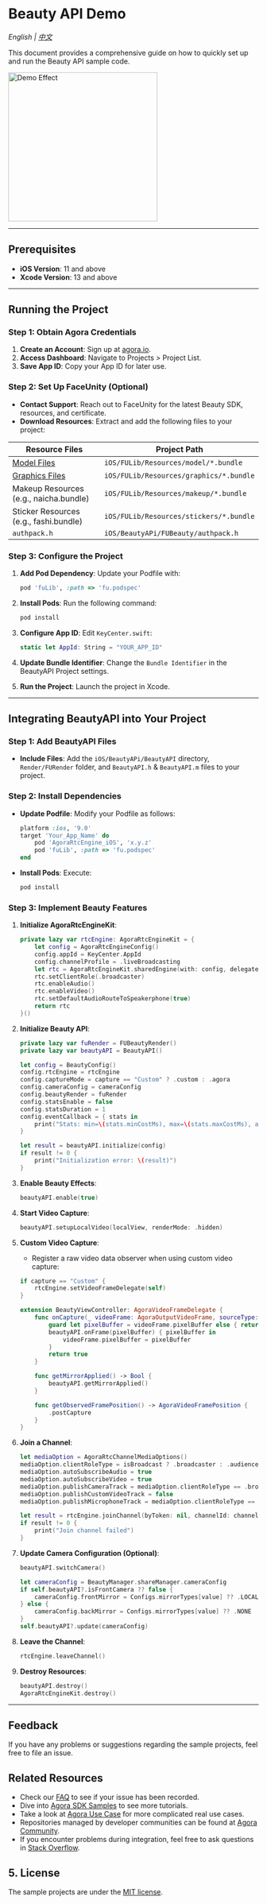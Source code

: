 # Beauty API Demo

_English | [中文](README.zh.md)_

This document provides a comprehensive guide on how to quickly set up and run the Beauty API sample code.

<img src="imgs/app_page_launch_en.png" width="300" alt="Demo Effect" />

---

## Prerequisites

- **iOS Version**: 11 and above
- **Xcode Version**: 13 and above

---

## Running the Project

### Step 1: Obtain Agora Credentials

1. **Create an Account**: Sign up at [agora.io](https://www.agora.io).
2. **Access Dashboard**: Navigate to Projects > Project List.
3. **Save App ID**: Copy your App ID for later use.

### Step 2: Set Up FaceUnity (Optional)

- **Contact Support**: Reach out to FaceUnity for the latest Beauty SDK, resources, and certificate.
- **Download Resources**: Extract and add the following files to your project:

| Resource Files | Project Path |
|----------------|--------------|
| [Model Files](https://github.com/Faceunity/FULiveDemo/tree/master/FURenderKit/Resources/model) | `iOS/FULib/Resources/model/*.bundle` |
| [Graphics Files](https://github.com/Faceunity/FULiveDemo/tree/master/FURenderKit/Resources/graphics) | `iOS/FULib/Resources/graphics/*.bundle` |
| Makeup Resources (e.g., naicha.bundle) | `iOS/FULib/Resources/makeup/*.bundle` |
| Sticker Resources (e.g., fashi.bundle) | `iOS/FULib/Resources/stickers/*.bundle` |
| `authpack.h` | `iOS/BeautyAPi/FUBeauty/authpack.h` |

### Step 3: Configure the Project

1. **Add Pod Dependency**: Update your Podfile with:
    ```ruby
    pod 'fuLib', :path => 'fu.podspec'
    ```

2. **Install Pods**: Run the following command:
    ```bash
    pod install
    ```

3. **Configure App ID**: Edit `KeyCenter.swift`:
    ```swift
    static let AppId: String = "YOUR_APP_ID"
    ```

4. **Update Bundle Identifier**: Change the `Bundle Identifier` in the BeautyAPI Project settings.

5. **Run the Project**: Launch the project in Xcode.

---

## Integrating BeautyAPI into Your Project

### Step 1: Add BeautyAPI Files

- **Include Files**: Add the `iOS/BeautyAPi/BeautyAPI` directory, `Render/FURender` folder, and `BeautyAPI.h` & `BeautyAPI.m` files to your project.

### Step 2: Install Dependencies

- **Update Podfile**: Modify your Podfile as follows:
    ```ruby
    platform :ios, '9.0'
    target 'Your_App_Name' do
        pod 'AgoraRtcEngine_iOS', 'x.y.z'
        pod 'fuLib', :path => 'fu.podspec'
    end
    ```

- **Install Pods**: Execute:
    ```bash
    pod install
    ```

### Step 3: Implement Beauty Features

1. **Initialize AgoraRtcEngineKit**:
    ```swift
    private lazy var rtcEngine: AgoraRtcEngineKit = {
        let config = AgoraRtcEngineConfig()
        config.appId = KeyCenter.AppId
        config.channelProfile = .liveBroadcasting
        let rtc = AgoraRtcEngineKit.sharedEngine(with: config, delegate: self)
        rtc.setClientRole(.broadcaster)
        rtc.enableAudio()
        rtc.enableVideo()
        rtc.setDefaultAudioRouteToSpeakerphone(true)
        return rtc
    }()
    ```

2. **Initialize Beauty API**:
    ```swift
    private lazy var fuRender = FUBeautyRender()
    private lazy var beautyAPI = BeautyAPI()

    let config = BeautyConfig()
    config.rtcEngine = rtcEngine
    config.captureMode = capture == "Custom" ? .custom : .agora
    config.cameraConfig = cameraConfig
    config.beautyRender = fuRender
    config.statsEnable = false
    config.statsDuration = 1
    config.eventCallback = { stats in
        print("Stats: min=\(stats.minCostMs), max=\(stats.maxCostMs), avg=\(stats.averageCostMs)")
    }

    let result = beautyAPI.initialize(config)
    if result != 0 {
        print("Initialization error: \(result)")
    }
    ```

3. **Enable Beauty Effects**:
    ```swift
    beautyAPI.enable(true)
    ```

4. **Start Video Capture**:
    ```swift
    beautyAPI.setupLocalVideo(localView, renderMode: .hidden)
    ```

5. **Custom Video Capture**:
   - Register a raw video data observer when using custom video capture:
    ```swift
    if capture == "Custom" {
        rtcEngine.setVideoFrameDelegate(self)
    }

    extension BeautyViewController: AgoraVideoFrameDelegate {
        func onCapture(_ videoFrame: AgoraOutputVideoFrame, sourceType: AgoraVideoSourceType) -> Bool {
            guard let pixelBuffer = videoFrame.pixelBuffer else { return true }
            beautyAPI.onFrame(pixelBuffer) { pixelBuffer in
                videoFrame.pixelBuffer = pixelBuffer
            }
            return true
        }

        func getMirrorApplied() -> Bool {
            beautyAPI.getMirrorApplied()
        }

        func getObservedFramePosition() -> AgoraVideoFramePosition {
            .postCapture
        }
    }
    ```

6. **Join a Channel**:
    ```swift
    let mediaOption = AgoraRtcChannelMediaOptions()
    mediaOption.clientRoleType = isBroadcast ? .broadcaster : .audience
    mediaOption.autoSubscribeAudio = true
    mediaOption.autoSubscribeVideo = true
    mediaOption.publishCameraTrack = mediaOption.clientRoleType == .broadcaster
    mediaOption.publishCustomVideoTrack = false
    mediaOption.publishMicrophoneTrack = mediaOption.clientRoleType == .broadcaster

    let result = rtcEngine.joinChannel(byToken: nil, channelId: channelName ?? "", uid: 0, mediaOptions: mediaOption)
    if result != 0 {
        print("Join channel failed")
    }
    ```

7. **Update Camera Configuration (Optional)**:
    ```swift
    beautyAPI.switchCamera()

    let cameraConfig = BeautyManager.shareManager.cameraConfig
    if self.beautyAPI?.isFrontCamera ?? false {
        cameraConfig.frontMirror = Configs.mirrorTypes[value] ?? .LOCAL_REMOTE
    } else {
        cameraConfig.backMirror = Configs.mirrorTypes[value] ?? .NONE
    }
    self.beautyAPI?.update(cameraConfig)
    ```

8. **Leave the Channel**:
    ```swift
    rtcEngine.leaveChannel()
    ```

9. **Destroy Resources**:
    ```swift
    beautyAPI.destroy()
    AgoraRtcEngineKit.destroy()
    ```

---

## Feedback

If you have any problems or suggestions regarding the sample projects, feel free to file an issue.

## Related Resources

- Check our [FAQ](https://docs.agora.io/en/faq) to see if your issue has been recorded.
- Dive into [Agora SDK Samples](https://github.com/AgoraIO) to see more tutorials.
- Take a look at [Agora Use Case](https://github.com/AgoraIO-usecase) for more complicated real use cases.
- Repositories managed by developer communities can be found at [Agora Community](https://github.com/AgoraIO-Community).
- If you encounter problems during integration, feel free to ask questions in [Stack Overflow](https://stackoverflow.com/questions/tagged/agora.io).

## 5. License

The sample projects are under the [MIT license](../LICENSE).
